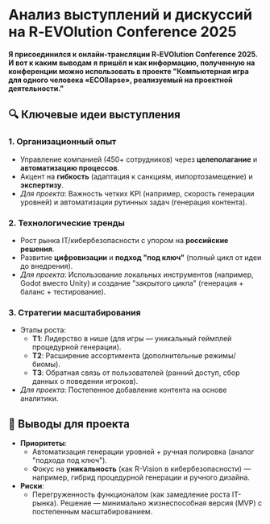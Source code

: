 # Анализ выступлений и дискуссий на R‑EVOlution Conference 2025 
**Я присоединился к онлайн-трансляции R‑EVOlution Conference 2025. И вот к каким выводам я пришёл и как информацию, полученную на конференции можно использовать в проекте "Компьютерная игра для одного человека «ECOllapse», реализуемый на проектной деятельности."**  

## 🔍 Ключевые идеи выступления  
### 1. **Организационный опыт**  
- Управление компанией (450+ сотрудников) через **целеполагание** и **автоматизацию процессов**.  
- Акцент на **гибкость** (адаптация к санкциям, импортозамещение) и **экспертизу**.  
- *Для проекта*: Важность четких KPI (например, скорость генерации уровней) и автоматизации рутинных задач (генерация контента).  

### 2. **Технологические тренды**  
- Рост рынка IT/кибербезопасности с упором на **российские решения**.  
- Развитие **цифровизации** и **подход "под ключ"** (полный цикл от идеи до внедрения).  
- *Для проекта*: Использование локальных инструментов (например, Godot вместо Unity) и создание "закрытого цикла" (генерация + баланс + тестирование).  

### 3. **Стратегии масштабирования**  
- Этапы роста:  
  - **T1**: Лидерство в нише (для игры — уникальный геймплей процедурной генерации).  
  - **T2**: Расширение ассортимента (дополнительные режимы/биомы).  
  - **T3**: Обратная связь от пользователей (ранний доступ, сбор данных о поведении игроков).  
- *Для проекта*: Постепенное добавление контента на основе аналитики.  

## 📌 Выводы для проекта  
- **Приоритеты**:  
  - Автоматизация генерации уровней + ручная полировка (аналог "подхода под ключ").  
  - Фокус на **уникальность** (как R-Vision в кибербезопасности) — например, гибрид процедурной генерации и ручного дизайна.  
- **Риски**:  
  - Перегруженность функционалом (как замедление роста IT-рынка). Решение — минимально жизнеспособная версия (MVP) с постепенным масштабированием.  

